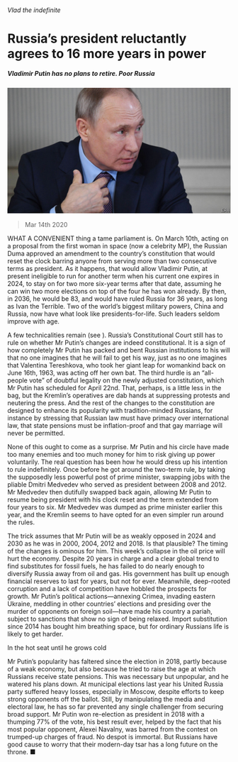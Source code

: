 ###### Vlad the indefinite

# Russia’s president reluctantly agrees to 16 more years in power 

##### Vladimir Putin has no plans to retire. Poor Russia 

![image](images/20200314_LDP001.jpg) 

> Mar 14th 2020 

WHAT A CONVENIENT thing a tame parliament is. On March 10th, acting on a proposal from the first woman in space (now a celebrity MP), the Russian Duma approved an amendment to the country’s constitution that would reset the clock barring anyone from serving more than two consecutive terms as president. As it happens, that would allow Vladimir Putin, at present ineligible to run for another term when his current one expires in 2024, to stay on for two more six-year terms after that date, assuming he can win two more elections on top of the four he has won already. By then, in 2036, he would be 83, and would have ruled Russia for 36 years, as long as Ivan the Terrible. Two of the world’s biggest military powers, China and Russia, now have what look like presidents-for-life. Such leaders seldom improve with age.

A few technicalities remain (see ). Russia’s Constitutional Court still has to rule on whether Mr Putin’s changes are indeed constitutional. It is a sign of how completely Mr Putin has packed and bent Russian institutions to his will that no one imagines that he will fail to get his way, just as no one imagines that Valentina Tereshkova, who took her giant leap for womankind back on June 16th, 1963, was acting off her own bat. The third hurdle is an “all-people vote” of doubtful legality on the newly adjusted constitution, which Mr Putin has scheduled for April 22nd. That, perhaps, is a little less in the bag, but the Kremlin’s operatives are dab hands at suppressing protests and neutering the press. And the rest of the changes to the constitution are designed to enhance its popularity with tradition-minded Russians, for instance by stressing that Russian law must have primacy over international law, that state pensions must be inflation-proof and that gay marriage will never be permitted.


None of this ought to come as a surprise. Mr Putin and his circle have made too many enemies and too much money for him to risk giving up power voluntarily. The real question has been how he would dress up his intention to rule indefinitely. Once before he got around the two-term rule, by taking the supposedly less powerful post of prime minister, swapping jobs with the pliable Dmitri Medvedev who served as president between 2008 and 2012. Mr Medvedev then dutifully swapped back again, allowing Mr Putin to resume being president with his clock reset and the term extended from four years to six. Mr Medvedev was dumped as prime minister earlier this year, and the Kremlin seems to have opted for an even simpler run around the rules.

The trick assumes that Mr Putin will be as weakly opposed in 2024 and 2030 as he was in 2000, 2004, 2012 and 2018. Is that plausible? The timing of the changes is ominous for him. This week’s collapse in the oil price will hurt the economy. Despite 20 years in charge and a clear global trend to find substitutes for fossil fuels, he has failed to do nearly enough to diversify Russia away from oil and gas. His government has built up enough financial reserves to last for years, but not for ever. Meanwhile, deep-rooted corruption and a lack of competition have hobbled the prospects for growth. Mr Putin’s political actions—annexing Crimea, invading eastern Ukraine, meddling in other countries’ elections and presiding over the murder of opponents on foreign soil—have made his country a pariah, subject to sanctions that show no sign of being relaxed. Import substitution since 2014 has bought him breathing space, but for ordinary Russians life is likely to get harder.

In the hot seat until he grows cold

Mr Putin’s popularity has faltered since the election in 2018, partly because of a weak economy, but also because he tried to raise the age at which Russians receive state pensions. This was necessary but unpopular, and he watered his plans down. At municipal elections last year his United Russia party suffered heavy losses, especially in Moscow, despite efforts to keep strong opponents off the ballot. Still, by manipulating the media and electoral law, he has so far prevented any single challenger from securing broad support. Mr Putin won re-election as president in 2018 with a thumping 77% of the vote, his best result ever, helped by the fact that his most popular opponent, Alexei Navalny, was barred from the contest on trumped-up charges of fraud. No despot is immortal. But Russians have good cause to worry that their modern-day tsar has a long future on the throne. ■

